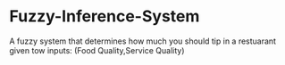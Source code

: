 # Fuzzy-Inference-System
A fuzzy system that determines how much you should tip in a restuarant given tow inputs: (Food Quality,Service Quality)
